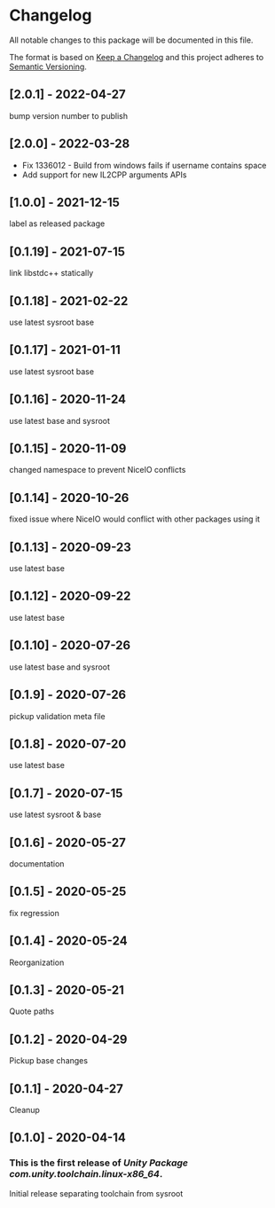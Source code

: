 # Changelog
All notable changes to this package will be documented in this file.

The format is based on [Keep a Changelog](http://keepachangelog.com/en/1.0.0/)
and this project adheres to [Semantic Versioning](http://semver.org/spec/v2.0.0.html).

## [2.0.1] - 2022-04-27
bump version number to publish

## [2.0.0] - 2022-03-28
- Fix 1336012 - Build from windows fails if username contains space
- Add support for new IL2CPP arguments APIs

## [1.0.0] - 2021-12-15
label as released package

## [0.1.19] - 2021-07-15

link libstdc++ statically

## [0.1.18] - 2021-02-22

use latest sysroot base

## [0.1.17] - 2021-01-11

use latest sysroot base

## [0.1.16] - 2020-11-24

use latest base and sysroot

## [0.1.15] - 2020-11-09

changed namespace to prevent NiceIO conflicts

## [0.1.14] - 2020-10-26

fixed issue where NiceIO would conflict with other packages using it

## [0.1.13] - 2020-09-23

use latest base

## [0.1.12] - 2020-09-22

use latest base

## [0.1.10] - 2020-07-26

use latest base and sysroot

## [0.1.9] - 2020-07-26

pickup validation meta file

## [0.1.8] - 2020-07-20

use latest base

## [0.1.7] - 2020-07-15

use latest sysroot & base

## [0.1.6] - 2020-05-27

documentation

## [0.1.5] - 2020-05-25

fix regression

## [0.1.4] - 2020-05-24

Reorganization

## [0.1.3] - 2020-05-21

Quote paths

## [0.1.2] - 2020-04-29

Pickup base changes

## [0.1.1] - 2020-04-27

Cleanup

## [0.1.0] - 2020-04-14

### This is the first release of *Unity Package com.unity.toolchain.linux-x86_64*.

Initial release separating toolchain from sysroot
